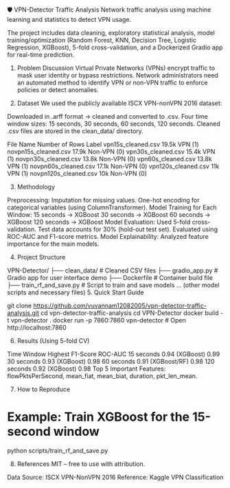 🛡️ VPN-Detector Traffic Analysis
Network traffic analysis using machine learning and statistics to detect VPN usage.

The project includes data cleaning, exploratory statistical analysis, model training/optimization (Random Forest, KNN, Decision Tree, Logistic Regression, XGBoost), 5-fold cross-validation, and a Dockerized Gradio app for real-time prediction.

1. Problem Discussion
Virtual Private Networks (VPNs) encrypt traffic to mask user identity or bypass restrictions. Network administrators need an automated method to identify VPN or non-VPN traffic to enforce policies or detect anomalies.

2. Dataset
We used the publicly available ISCX VPN-nonVPN 2016 dataset:

Downloaded in .arff format → cleaned and converted to .csv.
Four time window sizes: 15 seconds, 30 seconds, 60 seconds, 120 seconds.
Cleaned .csv files are stored in the clean_data/ directory.

File Name	Number of Rows	Label
vpn15s_cleaned.csv	19.5k	VPN (1)
novpn15s_cleaned.csv	17.9k	Non-VPN (0)
vpn30s_cleaned.csv	15.4k	VPN (1)
novpn30s_cleaned.csv	13.8k	Non-VPN (0)
vpn60s_cleaned.csv	13.8k	VPN (1)
novpn60s_cleaned.csv	17.1k	Non-VPN (0)
vpn120s_cleaned.csv	11k	VPN (1)
novpn120s_cleaned.csv	10k	Non-VPN (0)

3. Methodology

Preprocessing:
Imputation for missing values.
One-hot encoding for categorical variables (using ColumnTransformer).
Model Training for Each Window:
15 seconds → XGBoost
30 seconds → XGBoost
60 seconds → XGBoost
120 seconds → XGBoost
Model Evaluation:
Used 5-fold cross-validation.
Test data accounts for 30% (hold-out test set).
Evaluated using ROC-AUC and F1-score metrics.
Model Explainability:
Analyzed feature importance for the main models.

4. Project Structure

VPN-Detector/
├── clean_data/              # Cleaned CSV files
├── gradio_app.py            # Gradio app for user interface demo
├── Dockerfile               # Container build file
├── train_rf_and_save.py     # Script to train and save models
... (other model scripts and necessary files)
5. Quick Start Guide

git clone https://github.com/vuvannam12082005/vpn-detector-traffic-analysis.git
cd vpn-detector-traffic-analysis
cd VPN-Detector
docker build -t vpn-detector .
docker run -p 7860:7860 vpn-detector    # Open http://localhost:7860

6. Results (Using 5-fold CV)

Time Window	Highest F1-Score	ROC-AUC
15 seconds	0.94 (XGBoost)	0.99
30 seconds	0.93 (XGBoost)	0.98
60 seconds	0.91 (XGBoost/RF)	0.98
120 seconds	0.92 (XGBoost)	0.98
Top 5 Important Features: flowPktsPerSecond, mean_fiat, mean_biat, duration, pkt_len_mean.

7. How to Reproduce
# Example: Train XGBoost for the 15-second window
python scripts/train_rf_and_save.py

8. References
MIT – free to use with attribution.

Data Source: ISCX VPN-NonVPN 2016
Reference: Kaggle VPN Classification
